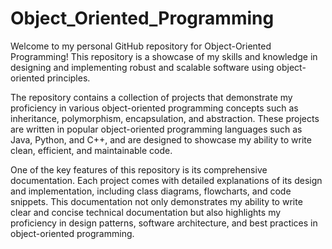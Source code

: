 # Object_Oriented_Programming
Welcome to my personal GitHub repository for Object-Oriented Programming! This repository is a showcase of my skills and knowledge in designing and implementing robust and scalable software using object-oriented principles.

The repository contains a collection of projects that demonstrate my proficiency in various object-oriented programming concepts such as inheritance, polymorphism, encapsulation, and abstraction. These projects are written in popular object-oriented programming languages such as Java, Python, and C++, and are designed to showcase my ability to write clean, efficient, and maintainable code.

One of the key features of this repository is its comprehensive documentation. Each project comes with detailed explanations of its design and implementation, including class diagrams, flowcharts, and code snippets. This documentation not only demonstrates my ability to write clear and concise technical documentation but also highlights my proficiency in design patterns, software architecture, and best practices in object-oriented programming.
